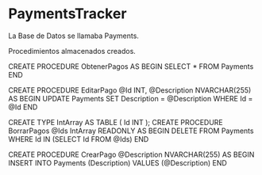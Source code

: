 # PaymentsTracker
La Base de Datos se llamaba Payments.

Procedimientos almacenados creados.


CREATE PROCEDURE ObtenerPagos
AS
BEGIN
    SELECT * FROM Payments
END


CREATE PROCEDURE EditarPago
    @Id INT,
    @Description NVARCHAR(255)
AS
BEGIN
    UPDATE Payments
    SET Description = @Description
    WHERE Id = @Id
END


CREATE TYPE IntArray AS TABLE
(
    Id INT
);
CREATE PROCEDURE BorrarPagos
    @Ids IntArray READONLY
AS
BEGIN
    DELETE FROM Payments
    WHERE Id IN (SELECT Id FROM @Ids)
END


CREATE PROCEDURE CrearPago
    @Description NVARCHAR(255)
AS
BEGIN
    INSERT INTO Payments (Description)
    VALUES (@Description)
END
